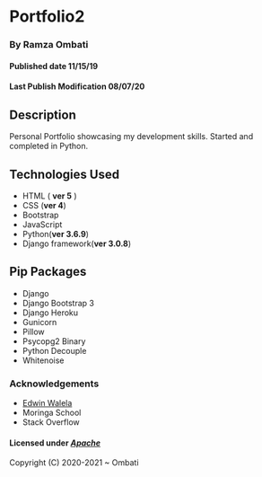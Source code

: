# Portfolio2

### By **Ramza Ombati**
#### Published date **11/15/19**
#### Last Publish Modification **08/07/20** 


## Description

Personal Portfolio showcasing my development skills.
Started and completed in Python.


## Technologies Used
- HTML ( **ver 5** )
- CSS (**ver 4**)
- Bootstrap
- JavaScript
- Python(**ver 3.6.9**)
- Django framework(**ver 3.0.8**) 

## Pip Packages
- Django
- Django Bootstrap 3
- Django Heroku
- Gunicorn
- Pillow
- Psycopg2 Binary
- Python Decouple
- Whitenoise

### Acknowledgements

- [Edwin Walela](https://github.com/EdwinWalela)
- Moringa School
- Stack Overflow


#### Licensed under [***Apache***](https://github.com/ramza007/Portfolio2/blob/master/LICENSE)

Copyright (C) 2020-2021 ~ Ombati